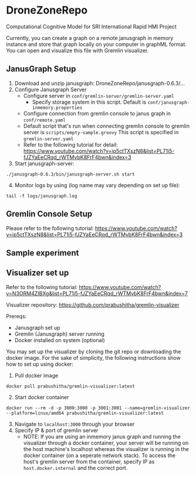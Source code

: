 # DroneZoneRepo
Computational Cognitive Model for SRI International Rapid HMI Project

Currently, you can create a graph on a remote janusgraph in memory instance and store that graph locally on your 
computer in graphML format. You can open and visualize this file with Gremlin visualizer.

## JanusGraph Setup


1. Download and unzip janusgraph: 
   DroneZoneRepo/janusgraph-0.6.3/...
2. Configure Janusgraph Server
   - Configure server in ```conf/gremlin-server/gremlin-server.yaml```
     - Specify storage system in this script. Default is ```conf/janusgraph-inmemory.properties```
   - Configure connection from gremlin console to janus graph in ```conf/remote.yaml```
   - Default script that's run when connecting gremlin console to gremlin server is ```scripts/empty-sample.groovy``` 
This script is specified in ```gremlin-server.yaml```
   - Refer to the following tutorial for detail: 
https://www.youtube.com/watch?v=ip5ctTXszN8&list=PL71i5-fJZYaEeCRqd_rWTMvbK8FrF4bwn&index=3
3. Start janusgraph-server:
```
./janusgraph-0.6.3/bin/janusgraph-server.sh start
```
4. Monitor logs by using (log name may vary depending on set up file):
```
tail -f logs/janusgraph.log
```


## Gremlin Console Setup
Please refer to the following tutorial: 
https://www.youtube.com/watch?v=ip5ctTXszN8&list=PL71i5-fJZYaEeCRqd_rWTMvbK8FrF4bwn&index=3



## Sample experiment



## Visualizer set up
Refer to the following tutorial: https://www.youtube.com/watch?v=N3ORM4ZIBXg&list=PL71i5-fJZYaEeCRqd_rWTMvbK8FrF4bwn&index=7

Visualizer repository: https://github.com/prabushitha/gremlin-visualizer

Prereqs:
- Janusgraph set up
- Gremlin (Janusgraph) server running
- Docker installed on system (optional)

You may set up the visualizer by cloning the git repo or downloading the docker image. For the sake of simplicity, the following
instructions show how to set up using docker:

1. Pull docker image
```
docker pull prabushitha/gremlin-visualizer:latest
```
2. Start docker container
```
docker run --rm -d -p 3000:3000 -p 3001:3001 --name=gremlin-visualizer --platform=linux/amd64 prabushitha/gremlin-visualizer:latest
```
3. Navigate to ```localhost:3000``` through your browser
4. Specify IP & port of gremlin server
   - NOTE: If you are using an inmemory janus graph and running the visualizer through a docker container, your server 
will be running on the host machine's localhost whereas the visualizer is running in the docker container (on a 
seperate network stack). To access the host's gremlin server from the container, specify IP as 
```host.docker.internal``` and the correct port.
